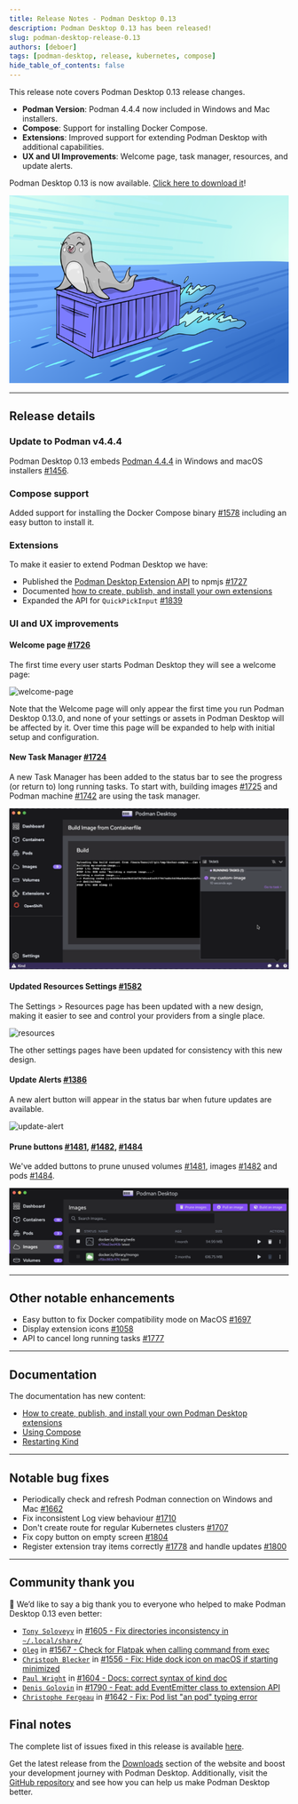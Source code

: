 ```yaml
---
title: Release Notes - Podman Desktop 0.13
description: Podman Desktop 0.13 has been released! 
slug: podman-desktop-release-0.13
authors: [deboer]
tags: [podman-desktop, release, kubernetes, compose]
hide_table_of_contents: false
---
```


This release note covers Podman Desktop 0.13 release changes.

<!--Main Features-->

- **Podman Version**: Podman 4.4.4 now included in Windows and Mac installers.
- **Compose**: Support for installing Docker Compose.
- **Extensions**: Improved support for extending Podman Desktop with additional capabilities.
- **UX and UI Improvements**: Welcome page, task manager, resources, and update alerts.

Podman Desktop 0.13 is now available. [Click here to download it](/downloads)!

![Podman-desktop-0-13-hero](img/podman-desktop-release-0.13/podman-desktop-release-0.13.png)

<!--truncate-->
_________________

## Release details

### Update to Podman v4.4.4

Podman Desktop 0.13 embeds [Podman 4.4.4](https://github.com/containers/podman/releases/tag/v4.4.4) in
Windows and macOS installers [#1456](https://github.com/containers/podman-desktop/pull/1456).

### Compose support

Added support for installing the Docker Compose binary [#1578](https://github.com/containers/podman-desktop/pull/1578)
including an easy button to install it.

### Extensions

To make it easier to extend Podman Desktop we have:
- Published the [Podman Desktop Extension API](https://www.npmjs.com/package/@podman-desktop/api) to npmjs [#1727](https://github.com/containers/podman-desktop/pull/1727)
- Documented [how to create, publish, and install your own extensions](https://podman-desktop.io/docs/extensions)
- Expanded the API for `QuickPickInput` [#1839](https://github.com/containers/podman-desktop/pull/1839)

### UI and UX improvements

#### Welcome page [#1726](https://github.com/containers/podman-desktop/pull/1726)

The first time every user starts Podman Desktop they will see a welcome page:

![welcome-page](https://user-images.githubusercontent.com/19958075/225682776-e016ba31-5bb9-41d5-87ed-f93caeb3fb84.png)

Note that the Welcome page will only appear the first time you run Podman Desktop 0.13.0, and none of your settings or assets in Podman Desktop will be affected by it. Over time this page will be expanded to help with initial setup and configuration.

#### New Task Manager [#1724](https://github.com/containers/podman-desktop/pull/1724)

A new Task Manager has been added to the status bar to see the progress (or return to) long running tasks. To start with, building images [#1725](https://github.com/containers/podman-desktop/pull/1725) and Podman machine [#1742](https://github.com/containers/podman-desktop/pull/1742) are using the task manager.

![task-manager](img/podman-desktop-release-0.13/task-manager.png)

#### Updated Resources Settings [#1582](https://github.com/containers/podman-desktop/pull/1582)

The Settings > Resources page has been updated with a new design, making it easier to see and control your providers from a single place.

![resources](https://user-images.githubusercontent.com/49404737/221908815-595715fe-4c95-4087-89e0-45e5544ed5c9.gif)

The other settings pages have been updated for consistency with this new design.

#### Update Alerts [#1386](https://github.com/containers/podman-desktop/pull/1386)

A new alert button will appear in the status bar when future updates are available.

![update-alert](https://user-images.githubusercontent.com/6422176/220977124-75b7197a-3939-4942-9842-378374716420.png)

#### Prune buttons [#1481](https://github.com/containers/podman-desktop/pull/1481), [#1482](https://github.com/containers/podman-desktop/pull/1482), [#1484](https://github.com/containers/podman-desktop/pull/1484)

We've added buttons to prune unused volumes [#1481](https://github.com/containers/podman-desktop/pull/1481), images [#1482](https://github.com/containers/podman-desktop/pull/1482) and pods [#1484](https://github.com/containers/podman-desktop/pull/1484).

![prune-image](img/podman-desktop-release-0.13/prune-image.png)

_________________

## Other notable enhancements

- Easy button to fix Docker compatibility mode on MacOS [#1697](https://github.com/containers/podman-desktop/pull/1697)
- Display extension icons [#1058](https://github.com/containers/podman-desktop/pull/1058)
- API to cancel long running tasks [#1777](https://github.com/containers/podman-desktop/pull/1777)

_________________

## Documentation

The documentation has new content:

- [How to create, publish, and install your own Podman Desktop extensions](https://podman-desktop.io/docs/extensions)
- [Using Compose](https://podman-desktop.io/docs/compose/podman-compose)
- [Restarting Kind](https://podman-desktop.io/docs/kubernetes/kind)

_________________

## Notable bug fixes

- Periodically check and refresh Podman connection on Windows and Mac [#1662](https://github.com/containers/podman-desktop/pull/1662)
- Fix inconsistent Log view behaviour [#1710](https://github.com/containers/podman-desktop/pull/1710)
- Don't create route for regular Kubernetes clusters [#1707](https://github.com/containers/podman-desktop/pull/1707)
- Fix copy button on empty screen [#1804](https://github.com/containers/podman-desktop/pull/1804)
- Register extension tray items correctly [#1778](https://github.com/containers/podman-desktop/pull/1778) and handle updates [#1800](https://github.com/containers/podman-desktop/pull/1800)


_________________

## Community thank you

🎉 We’d like to say a big thank you to everyone who helped to make Podman Desktop 0.13 even better:

- [`Tony Soloveyv`](https://github.com/Tony-Sol) in [#1605 - Fix directories inconsistency in `~/.local/share/`](https://github.com/containers/podman-desktop/pull/1605)
- [`Oleg`](https://github.com/RobotSail) in [#1567 - Check for Flatpak when calling command from exec](https://github.com/containers/podman-desktop/pull/1567)
- [`Christoph Blecker`](https://github.com/cblecker) in [#1556 - Fix: Hide dock icon on macOS if starting minimized](https://github.com/containers/podman-desktop/pull/1556)
- [`Paul Wright`](https://github.com/pwright) in [#1604 - Docs: correct syntax of kind doc](https://github.com/containers/podman-desktop/pull/1604)
- [`Denis Golovin`](https://github.com/dgolovin) in [#1790 - Feat: add EventEmitter class to extension API](https://github.com/containers/podman-desktop/pull/1790)
- [`Christophe Fergeau`](https://github.com/cfergeau) in [#1642 - Fix: Pod list "an pod" typing error](https://github.com/containers/podman-desktop/pull/1642)


## Final notes

The complete list of issues fixed in this release is available [here](https://github.com/containers/podman-desktop/issues?q=is%3Aclosed+milestone%3A0.13.0).

Get the latest release from the [Downloads](/downloads) section of the website and boost your development journey with Podman Desktop. Additionally, visit the [GitHub repository](https://github.com/containers/podman-desktop) and see how you can help us make Podman Desktop better.